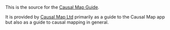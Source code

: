This is the source for the [Causal Map Guide](http://guide.causalmap.app). 

It is provided by [Causal Map Ltd](http://causalmap.app) primarily as a guide to the Causal Map app but also as a guide to causal mapping in general.

